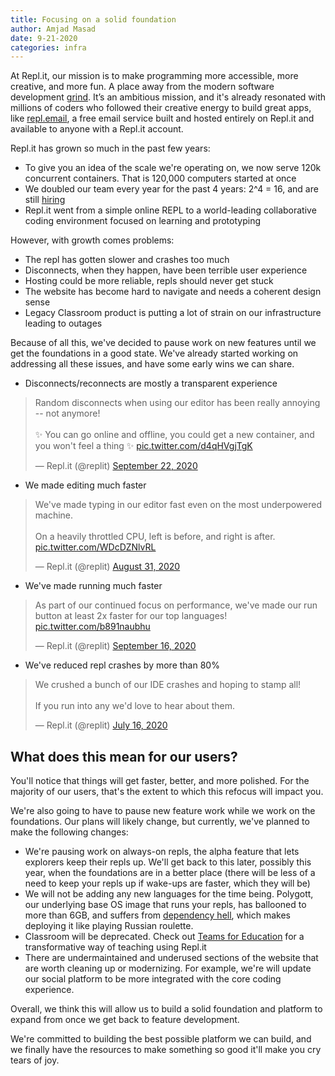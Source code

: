 ```yaml
---
title: Focusing on a solid foundation
author: Amjad Masad
date: 9-21-2020
categories: infra
---
```


At Repl.it, our mission is to make programming more accessible, more creative, and more fun. A place away from the modern software development [grind](https://amasad.me/replit_ide). It’s an ambitious mission, and it's already resonated with millions of coders who followed their creative energy to build great apps, like [repl.email](https://repl.email), a free email service built and hosted entirely on Repl.it and available to anyone with a Repl.it account.

Repl.it has grown so much in the past few years:

- To give you an idea of the scale we're operating on, we now serve 120k concurrent containers. That is 120,000 computers started at once
- We doubled our team every year for the past 4 years: 2^4 = 16, and are still [hiring](https://repl.it/jobs)
- Repl.it went from a simple online REPL to a world-leading collaborative coding environment focused on learning and prototyping

However, with growth comes problems:

- The repl has gotten slower and crashes too much
- Disconnects, when they happen, have been terrible user experience
- Hosting could be more reliable, repls should never get stuck
- The website has become hard to navigate and needs a coherent design sense
- Legacy Classroom product is putting a lot of strain on our infrastructure leading to outages


Because of all this, we've decided to pause work on new features until we get the foundations in a good state. We've already started working on addressing all these issues, and have some early wins we can share.  

- Disconnects/reconnects are mostly a transparent experience

<blockquote class="twitter-tweet"><p lang="en" dir="ltr">Random disconnects when using our editor has been really annoying -- not anymore!<br><br>✨ You can go online and offline, you could get a new container, and you won&#39;t feel a thing ✨ <a href="https://t.co/d4qHVgjTgK">pic.twitter.com/d4qHVgjTgK</a></p>&mdash; Repl.it (@replit) <a href="https://twitter.com/replit/status/1308219288403079168?ref_src=twsrc%5Etfw">September 22, 2020</a></blockquote> <script async src="https://platform.twitter.com/widgets.js" charset="utf-8"></script>

- We made editing much faster

<blockquote class="twitter-tweet"><p lang="en" dir="ltr">We&#39;ve made typing in our editor fast even on the most underpowered machine. <br><br>On a heavily throttled CPU, left is before, and right is after. <a href="https://t.co/WDcDZNlvRL">pic.twitter.com/WDcDZNlvRL</a></p>&mdash; Repl.it (@replit) <a href="https://twitter.com/replit/status/1300496228644347905?ref_src=twsrc%5Etfw">August 31, 2020</a></blockquote> <script async src="https://platform.twitter.com/widgets.js" charset="utf-8"></script>

- We've made running much faster

<blockquote class="twitter-tweet"><p lang="en" dir="ltr">As part of our continued focus on performance, we&#39;ve made our run button at least 2x faster for our top languages! <a href="https://t.co/b891naubhu">pic.twitter.com/b891naubhu</a></p>&mdash; Repl.it (@replit) <a href="https://twitter.com/replit/status/1306345215012171776?ref_src=twsrc%5Etfw">September 16, 2020</a></blockquote> <script async src="https://platform.twitter.com/widgets.js" charset="utf-8"></script>

- We've reduced repl crashes by more than 80%

<blockquote class="twitter-tweet"><p lang="en" dir="ltr">We crushed a bunch of our IDE crashes and hoping to stamp all!<br><br>If you run into any we&#39;d love to hear about them.</p>&mdash; Repl.it (@replit) <a href="https://twitter.com/replit/status/1283572430171062273?ref_src=twsrc%5Etfw">July 16, 2020</a></blockquote> <script async src="https://platform.twitter.com/widgets.js" charset="utf-8"></script>

## What does this mean for our users?

You'll notice that things will get faster, better, and more polished. For the majority of our users, that's the extent to which this refocus will impact you. 

We're also going to have to pause new feature work while we work on the foundations. Our plans will likely change, but currently, we've planned to make the following changes:

- We're pausing work on always-on repls, the alpha feature that lets explorers keep their repls up. We'll get back to this later, possibly this year, when the foundations are in a better place (there will be less of a need to keep your repls up if wake-ups are faster, which they will be)
- We will not be adding any new languages for the time being. Polygott, our underlying base OS image that runs your repls, has ballooned to more than 6GB, and suffers from [dependency hell](https://en.wikipedia.org/wiki/Dependency_hell), which makes deploying it like playing Russian roulette. 
- Classroom will be deprecated. Check out [Teams for Education](https://blog.repl.it/teams-for-education) for a transformative way of teaching using Repl.it
- There are undermaintained and underused sections of the website that are worth cleaning up or modernizing. For example, we're will update our social platform to be more integrated with the core coding experience.

Overall, we think this will allow us to build a solid foundation and platform to expand from once we get back to feature development. 

We're committed to building the best possible platform we can build, and we finally have the resources to make something so good it'll make you cry tears of joy. 